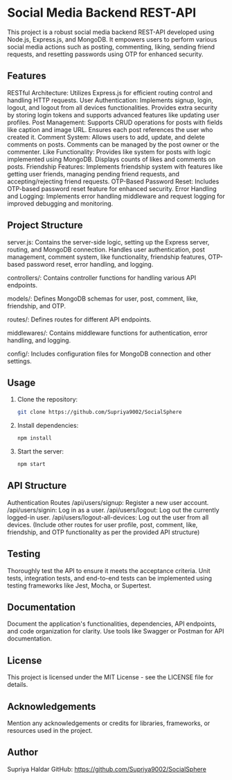 # Social Media Backend REST-API
This project is a robust social media backend REST-API developed using Node.js, Express.js, and MongoDB. It empowers users to perform various social media actions such as posting, commenting, liking, sending friend requests, and resetting passwords using OTP for enhanced security.

## Features
RESTful Architecture: Utilizes Express.js for efficient routing control and handling HTTP requests.
User Authentication: Implements signup, login, logout, and logout from all devices functionalities. Provides extra security by storing login tokens and supports advanced features like updating user profiles.
Post Management: Supports CRUD operations for posts with fields like caption and image URL. Ensures each post references the user who created it.
Comment System: Allows users to add, update, and delete comments on posts. Comments can be managed by the post owner or the commenter.
Like Functionality: Provides like system for posts with logic implemented using MongoDB. Displays counts of likes and comments on posts.
Friendship Features: Implements friendship system with features like getting user friends, managing pending friend requests, and accepting/rejecting friend requests.
OTP-Based Password Reset: Includes OTP-based password reset feature for enhanced security.
Error Handling and Logging: Implements error handling middleware and request logging for improved debugging and monitoring.
## Project Structure
server.js: Contains the server-side logic, setting up the Express server, routing, and MongoDB connection. Handles user authentication, post management, comment system, like functionality, friendship features, OTP-based password reset, error handling, and logging.

controllers/: Contains controller functions for handling various API endpoints.

models/: Defines MongoDB schemas for user, post, comment, like, friendship, and OTP.

routes/: Defines routes for different API endpoints.

middlewares/: Contains middleware functions for authentication, error handling, and logging.

config/: Includes configuration files for MongoDB connection and other settings.
## Usage
1. Clone the repository:
   ```bash
   git clone https://github.com/Supriya9002/SocialSphere
2. Install dependencies:
   ```bash
   npm install
3. Start the server:
   ```bash
   npm start

## API Structure
Authentication Routes
/api/users/signup: Register a new user account.
/api/users/signin: Log in as a user.
/api/users/logout: Log out the currently logged-in user.
/api/users/logout-all-devices: Log out the user from all devices.
(Include other routes for user profile, post, comment, like, friendship, and OTP functionality as per the provided API structure)

## Testing
Thoroughly test the API to ensure it meets the acceptance criteria. Unit tests, integration tests, and end-to-end tests can be implemented using testing frameworks like Jest, Mocha, or Supertest.

## Documentation
Document the application's functionalities, dependencies, API endpoints, and code organization for clarity. Use tools like Swagger or Postman for API documentation.

## License
This project is licensed under the MIT License - see the LICENSE file for details.

## Acknowledgements
Mention any acknowledgements or credits for libraries, frameworks, or resources used in the project.
## Author
Supriya Haldar
GitHub: https://github.com/Supriya9002/SocialSphere
   
